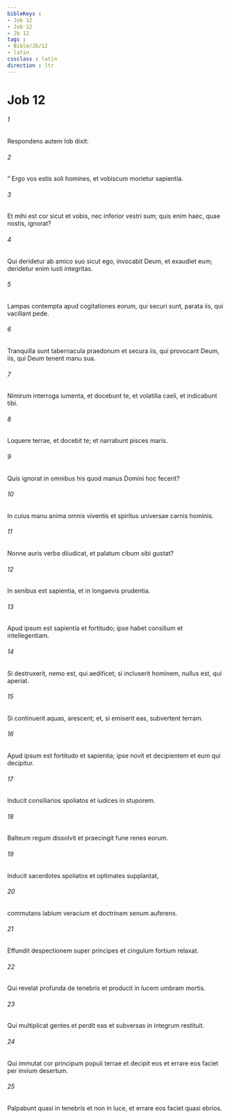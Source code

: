 ```yaml
---
bibleKeys : 
- Job 12
- Job 12
- Jb 12
tags : 
- Bible/Jb/12
- latin
cssclass : latin
direction : ltr
---
```


# Job 12

###### 1
Respondens autem Iob dixit:
###### 2
“ Ergo vos estis soli homines, et vobiscum morietur sapientia.
###### 3
Et mihi est cor sicut et vobis, nec inferior vestri sum; quis enim haec, quae nostis, ignorat?
###### 4
Qui deridetur ab amico suo sicut ego, invocabit Deum, et exaudiet eum; deridetur enim iusti integritas.
###### 5
Lampas contempta apud cogitationes eorum, qui securi sunt, parata iis, qui vacillant pede.
###### 6
Tranquilla sunt tabernacula praedonum et secura iis, qui provocant Deum, iis, qui Deum tenent manu sua.
###### 7
Nimirum interroga iumenta, et docebunt te, et volatilia caeli, et indicabunt tibi. 
###### 8
Loquere terrae, et docebit te; et narrabunt pisces maris.
###### 9
Quis ignorat in omnibus his quod manus Domini hoc fecerit?
###### 10
In cuius manu anima omnis viventis et spiritus universae carnis hominis. 
###### 11
Nonne auris verba diiudicat, et palatum cibum sibi gustat?
###### 12
In senibus est sapientia, et in longaevis prudentia.
###### 13
Apud ipsum est sapientia et fortitudo; ipse habet consilium et intellegentiam.
###### 14
Si destruxerit, nemo est, qui aedificet; si incluserit hominem, nullus est, qui aperiat.
###### 15
Si continuerit aquas, arescent; et, si emiserit eas, subvertent terram.
###### 16
Apud ipsum est fortitudo et sapientia; ipse novit et decipientem et eum qui decipitur.
###### 17
Inducit consiliarios spoliatos et iudices in stuporem.
###### 18
Balteum regum dissolvit et praecingit fune renes eorum.
###### 19
Inducit sacerdotes spoliatos et optimates supplantat,
###### 20
commutans labium veracium et doctrinam senum auferens.
###### 21
Effundit despectionem super principes et cingulum fortium relaxat.
###### 22
Qui revelat profunda de tenebris et producit in lucem umbram mortis.
###### 23
Qui multiplicat gentes et perdit eas et subversas in integrum restituit.
###### 24
Qui immutat cor principum populi terrae et decipit eos et errare eos faciet per invium desertum.
###### 25
Palpabunt quasi in tenebris et non in luce, et errare eos faciet quasi ebrios.
